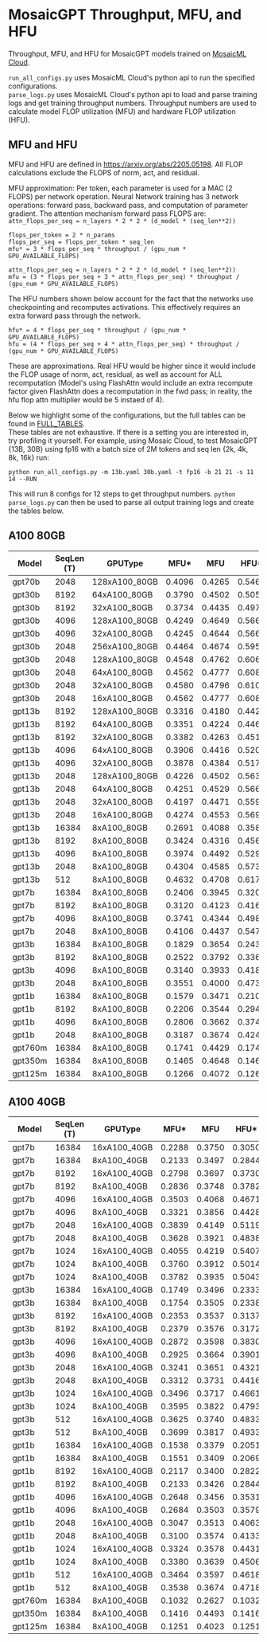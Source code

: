 # MosaicGPT Throughput, MFU, and HFU
Throughput, MFU, and HFU for MosaicGPT models trained on [MosaicML Cloud](https://www.mosaicml.com/cloud).

`run_all_configs.py` uses MosaicML Cloud's python api to run the specified configurations.  
`parse_logs.py` uses MosaicML Cloud's python api to load and parse training logs and get training throughput numbers. Throughput numbers are used to calculate model FLOP utilization (MFU) and hardware FLOP utilization (HFU).

## MFU and HFU

MFU and HFU are defined in https://arxiv.org/abs/2205.05198. All FLOP calculations exclude the FLOPS of norm, act, and residual.

MFU approximation:
Per token, each parameter is used for a MAC (2 FLOPS) per network operation. Neural Network training has 3 network operations: forward pass, backward pass, and computation of parameter gradient.
The attention mechanism forward pass FLOPS are: `attn_flops_per_seq = n_layers * 2 * 2 * (d_model * (seq_len**2))`
```
flops_per_token = 2 * n_params
flops_per_seq = flops_per_token * seq_len
mfu* = 3 * flops_per_seq * throughput / (gpu_num * GPU_AVAILABLE_FLOPS)

attn_flops_per_seq = n_layers * 2 * 2 * (d_model * (seq_len**2))
mfu = (3 * flops_per_seq + 3 * attn_flops_per_seq) * throughput / (gpu_num * GPU_AVAILABLE_FLOPS)
```

The HFU numbers shown below account for the fact that the networks use checkpointing and recomputes activations. This effectively requires an extra forward pass through the network.
```
hfu* = 4 * flops_per_seq * throughput / (gpu_num * GPU_AVAILABLE_FLOPS)
hfu = (4 * flops_per_seq + 4 * attn_flops_per_seq) * throughput / (gpu_num * GPU_AVAILABLE_FLOPS)
```

These are approximations. Real HFU would be higher since it would include the FLOP usage of norm, act, residual, as well as account for ALL recomputation (Model's using FlashAttn would include an extra recompute factor given FlashAttn does a recomputation in the fwd pass; in reality, the hfu flop attn multiplier would be 5 instaed of 4).

Below we highlight some of the configurations, but the full tables can be found in [FULL_TABLES](./FULL_TABLES.md).  
These tables are not exhaustive. If there is a setting you are interested in, try profiling it yourself. For example, using Mosaic Cloud, to test MosaicGPT {13B, 30B} using fp16 with a batch size of 2M tokens and seq len {2k, 4k, 8k, 16k} run:  
```
python run_all_configs.py -m 13b.yaml 30b.yaml -t fp16 -b 21 21 -s 11 14 --RUN
```
This will run 8 configs for 12 steps to get throughput numbers. `python parse_logs.py` can then be used to parse all output training logs and create the tables below.

## A100 80GB

| Model   | SeqLen (T) | GPUType       | MFU*   | MFU    | HFU*   | HFU    | Throughput (T/s) | GPUThroughput (T/s/GPU) | Throughput (S/s) | ParamCount  | GlobalBatchSize (T) | GlobalBatchSize (S) | MicroBatchSize (S) | GradAccum | ShardStrategy | ActCkpt | ActCPUoffload | Precision | MP Mode | NumGPUs | GPUType   |
| ------- | ---------- | ------------- | ------ | ------ | ------ | ------ | ---------------- | ----------------------- | ---------------- | ----------- | ------------------- | ------------------- | ------------------ | --------- | ------------- | ------- | ------------- | --------- | ------- | ------- | --------- |
|  gpt70b |       2048 | 128xA100_80GB | 0.4096 | 0.4265 | 0.5461 | 0.5687 |         42028.81 |                328.3501 |          20.5219 | 64861528064 |             2097152 |                1024 |                  8 |         1 |    FULL_SHARD |    True |         False |  amp_bf16 | DEFAULT |     128 | a100_80gb |
|  gpt30b |       8192 |  64xA100_80GB | 0.3790 | 0.4502 | 0.5054 | 0.6003 |         42023.16 |                656.6118 |           5.1298 | 30018458624 |             1048576 |                 128 |                  2 |         1 |    FULL_SHARD |    True |         False |  amp_bf16 | DEFAULT |      64 | a100_80gb |
|  gpt30b |       8192 |  32xA100_80GB | 0.3734 | 0.4435 | 0.4979 | 0.5914 |         20698.23 |                646.8198 |           2.5266 | 30018458624 |              524288 |                  64 |                  2 |         1 |    FULL_SHARD |    True |         False |  amp_bf16 | DEFAULT |      32 | a100_80gb |
|  gpt30b |       4096 | 128xA100_80GB | 0.4249 | 0.4649 | 0.5666 | 0.6198 |         94312.24 |                736.8144 |          23.0254 | 29989098496 |             2097152 |                 512 |                  4 |         1 |    FULL_SHARD |    True |         False |  amp_bf16 | DEFAULT |     128 | a100_80gb |
|  gpt30b |       4096 |  32xA100_80GB | 0.4245 | 0.4644 | 0.5660 | 0.6192 |         23553.76 |                736.0550 |           5.7504 | 29989098496 |              524288 |                 128 |                  4 |         1 |    FULL_SHARD |    True |         False |  amp_bf16 | DEFAULT |      32 | a100_80gb |
|  gpt30b |       2048 | 256xA100_80GB | 0.4464 | 0.4674 | 0.5952 | 0.6232 |        198267.62 |                774.4829 |          96.8104 | 29974418432 |             4194304 |                2048 |                  8 |         1 |    FULL_SHARD |    True |         False |  amp_bf16 | DEFAULT |     256 | a100_80gb |
|  gpt30b |       2048 | 128xA100_80GB | 0.4548 | 0.4762 | 0.6064 | 0.6349 |        100995.65 |                789.0285 |          49.3143 | 29974418432 |             2097152 |                1024 |                  8 |         1 |    FULL_SHARD |    True |         False |  amp_bf16 | DEFAULT |     128 | a100_80gb |
|  gpt30b |       2048 |  64xA100_80GB | 0.4562 | 0.4777 | 0.6083 | 0.6369 |         50651.59 |                791.4310 |          24.7322 | 29974418432 |             1048576 |                 512 |                  8 |         1 |    FULL_SHARD |    True |         False |  amp_bf16 | DEFAULT |      64 | a100_80gb |
|  gpt30b |       2048 |  32xA100_80GB | 0.4580 | 0.4796 | 0.6107 | 0.6394 |         25427.85 |                794.6202 |          12.4159 | 29974418432 |              524288 |                 256 |                  8 |         1 |    FULL_SHARD |    True |         False |  amp_bf16 | DEFAULT |      32 | a100_80gb |
|  gpt30b |       2048 |  16xA100_80GB | 0.4562 | 0.4777 | 0.6083 | 0.6369 |         12663.75 |                791.4842 |           6.1835 | 29974418432 |              262144 |                 128 |                  8 |         1 |    FULL_SHARD |    True |         False |  amp_bf16 | DEFAULT |      16 | a100_80gb |
|  gpt13b |       8192 | 128xA100_80GB | 0.3316 | 0.4180 | 0.4421 | 0.5573 |        171301.11 |               1338.2899 |          20.9108 | 12884843520 |             2097152 |                 256 |                  2 |         1 |    FULL_SHARD |    True |         False |  amp_bf16 | DEFAULT |     128 | a100_80gb |
|  gpt13b |       8192 |  64xA100_80GB | 0.3351 | 0.4224 | 0.4468 | 0.5631 |         86550.86 |               1352.3571 |          10.5653 | 12884843520 |             1048576 |                 128 |                  2 |         1 |    FULL_SHARD |    True |         False |  amp_bf16 | DEFAULT |      64 | a100_80gb |
|  gpt13b |       8192 |  32xA100_80GB | 0.3382 | 0.4263 | 0.4510 | 0.5684 |         43682.94 |               1365.0918 |           5.3324 | 12884843520 |              524288 |                  64 |                  2 |         1 |    FULL_SHARD |    True |         False |  amp_bf16 | DEFAULT |      32 | a100_80gb |
|  gpt13b |       4096 |  64xA100_80GB | 0.3906 | 0.4416 | 0.5208 | 0.5888 |        101058.89 |               1579.0451 |          24.6726 | 12863872000 |             1048576 |                 256 |                  4 |         1 |    FULL_SHARD |    True |         False |  amp_bf16 | DEFAULT |      64 | a100_80gb |
|  gpt13b |       4096 |  32xA100_80GB | 0.3878 | 0.4384 | 0.5171 | 0.5846 |         50169.12 |               1567.7850 |          12.2483 | 12863872000 |              524288 |                 128 |                  4 |         1 |    FULL_SHARD |    True |         False |  amp_bf16 | DEFAULT |      32 | a100_80gb |
|  gpt13b |       2048 | 128xA100_80GB | 0.4226 | 0.4502 | 0.5635 | 0.6003 |        218852.00 |               1709.7813 |         106.8613 | 12853386240 |             2097152 |                1024 |                  8 |         1 |    FULL_SHARD |    True |         False |  amp_bf16 | DEFAULT |     128 | a100_80gb |
|  gpt13b |       2048 |  64xA100_80GB | 0.4251 | 0.4529 | 0.5668 | 0.6038 |        110076.33 |               1719.9427 |          53.7482 | 12853386240 |             1048576 |                 512 |                  8 |         1 |    FULL_SHARD |    True |         False |  amp_bf16 | DEFAULT |      64 | a100_80gb |
|  gpt13b |       2048 |  32xA100_80GB | 0.4197 | 0.4471 | 0.5596 | 0.5961 |         54335.55 |               1697.9859 |          26.5310 | 12853386240 |              524288 |                 256 |                  8 |         1 |    FULL_SHARD |    True |         False |  amp_bf16 | DEFAULT |      32 | a100_80gb |
|  gpt13b |       2048 |  16xA100_80GB | 0.4274 | 0.4553 | 0.5699 | 0.6071 |         27666.72 |               1729.1699 |          13.5091 | 12853386240 |              262144 |                 128 |                  8 |         1 |    FULL_SHARD |    True |         False |  amp_bf16 | DEFAULT |      16 | a100_80gb |
|  gpt13b |      16384 |   8xA100_80GB | 0.2691 | 0.4088 | 0.3588 | 0.5451 |          8659.76 |               1082.4704 |           0.5285 | 12926786560 |             4194304 |                 256 |                  1 |        32 |    FULL_SHARD |    True |         False |  amp_bf16 | DEFAULT |       8 | a100_80gb |
|  gpt13b |       8192 |   8xA100_80GB | 0.3424 | 0.4316 | 0.4566 | 0.5755 |         11055.68 |               1381.9597 |           1.3496 | 12884843520 |             4194304 |                 512 |                  2 |        32 |    FULL_SHARD |    True |         False |  amp_bf16 | DEFAULT |       8 | a100_80gb |
|  gpt13b |       4096 |   8xA100_80GB | 0.3974 | 0.4492 | 0.5298 | 0.5989 |         12850.50 |               1606.3130 |           3.1373 | 12863872000 |             4194304 |                1024 |                  4 |        32 |    FULL_SHARD |    True |         False |  amp_bf16 | DEFAULT |       8 | a100_80gb |
|  gpt13b |       2048 |   8xA100_80GB | 0.4304 | 0.4585 | 0.5738 | 0.6113 |         13929.35 |               1741.1686 |           6.8014 | 12853386240 |             4194304 |                2048 |                  8 |        32 |    FULL_SHARD |    True |         False |  amp_bf16 | DEFAULT |       8 | a100_80gb |
|  gpt13b |        512 |   8xA100_80GB | 0.4632 | 0.4708 | 0.6176 | 0.6277 |         15001.49 |               1875.1866 |          29.2998 | 12845521920 |              524288 |                1024 |                 32 |         4 |    FULL_SHARD |    True |         False |  amp_bf16 | DEFAULT |       8 | a100_80gb |
|   gpt7b |      16384 |   8xA100_80GB | 0.2406 | 0.3945 | 0.3208 | 0.5260 |         14901.90 |               1862.7379 |           0.9095 |  6717124608 |             4194304 |                 256 |                  2 |        16 |    FULL_SHARD |    True |         False |  amp_bf16 | DEFAULT |       8 | a100_80gb |
|   gpt7b |       8192 |   8xA100_80GB | 0.3120 | 0.4123 | 0.4161 | 0.5497 |         19422.58 |               2427.8221 |           2.3709 |  6683570176 |             4194304 |                 512 |                  4 |        16 |    FULL_SHARD |    True |         False |  amp_bf16 | DEFAULT |       8 | a100_80gb |
|   gpt7b |       4096 |   8xA100_80GB | 0.3741 | 0.4344 | 0.4988 | 0.5791 |         23343.51 |               2917.9392 |           5.6991 |  6666792960 |             4194304 |                1024 |                  8 |        16 |    FULL_SHARD |    True |         False |  amp_bf16 | DEFAULT |       8 | a100_80gb |
|   gpt7b |       2048 |   8xA100_80GB | 0.4106 | 0.4437 | 0.5474 | 0.5916 |         25651.12 |               3206.3898 |          12.5250 |  6658404352 |             4194304 |                2048 |                 16 |        16 |    FULL_SHARD |    True |         False |  amp_bf16 | DEFAULT |       8 | a100_80gb |
|   gpt3b |      16384 |   8xA100_80GB | 0.1829 | 0.3654 | 0.2438 | 0.4872 |         28295.66 |               3536.9574 |           1.7270 |  2688253440 |             4194304 |                 256 |                  4 |         8 |    FULL_SHARD |    True |         False |  amp_bf16 | DEFAULT |       8 | a100_80gb |
|   gpt3b |       8192 |   8xA100_80GB | 0.2522 | 0.3792 | 0.3363 | 0.5056 |         39341.83 |               4917.7293 |           4.8025 |  2667281920 |             4194304 |                 512 |                  8 |         8 |    FULL_SHARD |    True |         False |  amp_bf16 | DEFAULT |       8 | a100_80gb |
|   gpt3b |       4096 |   8xA100_80GB | 0.3140 | 0.3933 | 0.4187 | 0.5245 |         49169.98 |               6146.2477 |          12.0044 |  2656796160 |             4194304 |                1024 |                 16 |         8 |    FULL_SHARD |    True |         False |  amp_bf16 | DEFAULT |       8 | a100_80gb |
|   gpt3b |       2048 |   8xA100_80GB | 0.3551 | 0.4000 | 0.4735 | 0.5334 |         55710.27 |               6963.7837 |          27.2023 |  2651553280 |             4194304 |                2048 |                 32 |         8 |    FULL_SHARD |    True |         False |  amp_bf16 | DEFAULT |       8 | a100_80gb |
|   gpt1b |      16384 |   8xA100_80GB | 0.1579 | 0.3471 | 0.2106 | 0.4627 |         48846.93 |               6105.8662 |           2.9814 |  1345083392 |             4194304 |                 256 |                  4 |         8 |    FULL_SHARD |    True |         False |  amp_bf16 | DEFAULT |       8 | a100_80gb |
|   gpt1b |       8192 |   8xA100_80GB | 0.2206 | 0.3544 | 0.2942 | 0.4725 |         69094.52 |               8636.8154 |           8.4344 |  1328306176 |             4194304 |                 512 |                  8 |         8 |    FULL_SHARD |    True |         False |  amp_bf16 | DEFAULT |       8 | a100_80gb |
|   gpt1b |       4096 |   8xA100_80GB | 0.2806 | 0.3662 | 0.3741 | 0.4882 |         88432.31 |              11054.0390 |          21.5899 |  1319917568 |             4194304 |                1024 |                 16 |         8 |    FULL_SHARD |    True |         False |  amp_bf16 | DEFAULT |       8 | a100_80gb |
|   gpt1b |       2048 |   8xA100_80GB | 0.3187 | 0.3674 | 0.4249 | 0.4899 |        100751.50 |              12593.9379 |          49.1951 |  1315723264 |             4194304 |                2048 |                 32 |         8 |    FULL_SHARD |    True |         False |  amp_bf16 | DEFAULT |       8 | a100_80gb |
| gpt760m |      16384 |   8xA100_80GB | 0.1741 | 0.4429 | 0.1741 | 0.4429 |         92578.78 |              11572.3469 |           5.6506 |   782320128 |             4194304 |                 256 |                  2 |        16 |    FULL_SHARD |   False |         False |  amp_bf16 | DEFAULT |       8 | a100_80gb |
| gpt350m |      16384 |   8xA100_80GB | 0.1465 | 0.4648 | 0.1465 | 0.4648 |        164446.54 |              20555.8170 |          10.0370 |   370551808 |             4194304 |                 256 |                  2 |        16 |    FULL_SHARD |   False |         False |  amp_bf16 | DEFAULT |       8 | a100_80gb |
| gpt125m |      16384 |   8xA100_80GB | 0.1266 | 0.4072 | 0.1266 | 0.4072 |        386517.07 |              48314.6342 |          23.5911 |   136236288 |             4194304 |                 256 |                  4 |         8 |    FULL_SHARD |   False |         False |  amp_bf16 | DEFAULT |       8 | a100_80gb |

## A100 40GB

| Model   | SeqLen (T) | GPUType       | MFU*   | MFU    | HFU*   | HFU    | Throughput (T/s) | GPUThroughput (T/s/GPU) | Throughput (S/s) | ParamCount  | GlobalBatchSize (T) | GlobalBatchSize (S) | MicroBatchSize (S) | GradAccum | ShardStrategy | ActCkpt | ActCPUoffload | Precision | MP Mode | NumGPUs | GPUType   |
| ------- | ---------- | ------------- | ------ | ------ | ------ | ------ | ---------------- | ----------------------- | ---------------- | ----------- | ------------------- | ------------------- | ------------------ | --------- | ------------- | ------- | ------------- | --------- | ------- | ------- | --------- |
|   gpt7b |      16384 |  16xA100_40GB | 0.2288 | 0.3750 | 0.3050 | 0.5001 |         28335.96 |               1770.9978 |           1.7295 |  6717124608 |             8388608 |                 512 |                  1 |        32 |    FULL_SHARD |    True |         False |  amp_bf16 | DEFAULT |      16 | a100_40gb |
|   gpt7b |      16384 |   8xA100_40GB | 0.2133 | 0.3497 | 0.2844 | 0.4662 |         13209.76 |               1651.2205 |           0.8063 |  6717124608 |             8388608 |                 512 |                  1 |        64 |    FULL_SHARD |    True |         False |  amp_bf16 | DEFAULT |       8 | a100_40gb |
|   gpt7b |       8192 |  16xA100_40GB | 0.2798 | 0.3697 | 0.3730 | 0.4929 |         34828.29 |               2176.7680 |           4.2515 |  6683570176 |             8388608 |                1024 |                  1 |        64 |    FULL_SHARD |    True |         False |  amp_bf16 | DEFAULT |      16 | a100_40gb |
|   gpt7b |       8192 |   8xA100_40GB | 0.2836 | 0.3748 | 0.3782 | 0.4997 |         17654.50 |               2206.8122 |           2.1551 |  6683570176 |             8388608 |                1024 |                  1 |       128 |    FULL_SHARD |    True |         False |  amp_bf16 | DEFAULT |       8 | a100_40gb |
|   gpt7b |       4096 |  16xA100_40GB | 0.3503 | 0.4068 | 0.4671 | 0.5423 |         43721.20 |               2732.5747 |          10.6741 |  6666792960 |             8388608 |                2048 |                  4 |        32 |    FULL_SHARD |    True |         False |  amp_bf16 | DEFAULT |      16 | a100_40gb |
|   gpt7b |       4096 |   8xA100_40GB | 0.3321 | 0.3856 | 0.4428 | 0.5141 |         20723.96 |               2590.4947 |           5.0596 |  6666792960 |             8388608 |                2048 |                  2 |       128 |    FULL_SHARD |    True |         False |  amp_bf16 | DEFAULT |       8 | a100_40gb |
|   gpt7b |       2048 |  16xA100_40GB | 0.3839 | 0.4149 | 0.5119 | 0.5531 |         47970.51 |               2998.1568 |          23.4231 |  6658404352 |             8388608 |                4096 |                  8 |        32 |    FULL_SHARD |    True |         False |  amp_bf16 | DEFAULT |      16 | a100_40gb |
|   gpt7b |       2048 |   8xA100_40GB | 0.3628 | 0.3921 | 0.4838 | 0.5228 |         22668.72 |               2833.5898 |          11.0687 |  6658404352 |             8388608 |                4096 |                  4 |       128 |    FULL_SHARD |    True |         False |  amp_bf16 | DEFAULT |       8 | a100_40gb |
|   gpt7b |       1024 |  16xA100_40GB | 0.4055 | 0.4219 | 0.5407 | 0.5625 |         50702.28 |               3168.8928 |          49.5140 |  6654210048 |             8388608 |                8192 |                 16 |        32 |    FULL_SHARD |    True |         False |  amp_bf16 | DEFAULT |      16 | a100_40gb |
|   gpt7b |       1024 |   8xA100_40GB | 0.3760 | 0.3912 | 0.5014 | 0.5216 |         23507.13 |               2938.3910 |          22.9562 |  6654210048 |             8388608 |                8192 |                  8 |       128 |    FULL_SHARD |    True |         False |  amp_bf16 | DEFAULT |       8 | a100_40gb |
|   gpt7b |       1024 |   8xA100_40GB | 0.3782 | 0.3935 | 0.5043 | 0.5246 |         23644.47 |               2955.5584 |          23.0903 |  6654210048 |              524288 |                 512 |                  8 |         8 |    FULL_SHARD |    True |         False |  amp_bf16 | DEFAULT |       8 | a100_40gb |
|   gpt3b |      16384 |  16xA100_40GB | 0.1749 | 0.3496 | 0.2333 | 0.4662 |         54143.88 |               3383.9923 |           3.3047 |  2688253440 |             8388608 |                 512 |                  1 |        32 |    FULL_SHARD |    True |         False |  amp_bf16 | DEFAULT |      16 | a100_40gb |
|   gpt3b |      16384 |   8xA100_40GB | 0.1754 | 0.3505 | 0.2338 | 0.4673 |         27136.33 |               3392.0410 |           1.6563 |  2688253440 |             8388608 |                 512 |                  1 |        64 |    FULL_SHARD |    True |         False |  amp_bf16 | DEFAULT |       8 | a100_40gb |
|   gpt3b |       8192 |  16xA100_40GB | 0.2353 | 0.3537 | 0.3137 | 0.4716 |         73389.42 |               4586.8390 |           8.9587 |  2667281920 |             8388608 |                1024 |                  2 |        32 |    FULL_SHARD |    True |         False |  amp_bf16 | DEFAULT |      16 | a100_40gb |
|   gpt3b |       8192 |   8xA100_40GB | 0.2379 | 0.3576 | 0.3172 | 0.4768 |         37105.58 |               4638.1978 |           4.5295 |  2667281920 |             8388608 |                1024 |                  2 |        64 |    FULL_SHARD |    True |         False |  amp_bf16 | DEFAULT |       8 | a100_40gb |
|   gpt3b |       4096 |  16xA100_40GB | 0.2872 | 0.3598 | 0.3830 | 0.4797 |         89949.31 |               5621.8317 |          21.9603 |  2656796160 |             8388608 |                2048 |                  4 |        32 |    FULL_SHARD |    True |         False |  amp_bf16 | DEFAULT |      16 | a100_40gb |
|   gpt3b |       4096 |   8xA100_40GB | 0.2925 | 0.3664 | 0.3901 | 0.4886 |         45806.55 |               5725.8189 |          11.1832 |  2656796160 |             8388608 |                2048 |                  4 |        64 |    FULL_SHARD |    True |         False |  amp_bf16 | DEFAULT |       8 | a100_40gb |
|   gpt3b |       2048 |  16xA100_40GB | 0.3241 | 0.3651 | 0.4321 | 0.4867 |        101680.35 |               6355.0221 |          49.6486 |  2651553280 |             8388608 |                4096 |                  8 |        32 |    FULL_SHARD |    True |         False |  amp_bf16 | DEFAULT |      16 | a100_40gb |
|   gpt3b |       2048 |   8xA100_40GB | 0.3312 | 0.3731 | 0.4416 | 0.4975 |         51966.01 |               6495.7517 |          25.3740 |  2651553280 |             8388608 |                4096 |                  8 |        64 |    FULL_SHARD |    True |         False |  amp_bf16 | DEFAULT |       8 | a100_40gb |
|   gpt3b |       1024 |  16xA100_40GB | 0.3496 | 0.3717 | 0.4661 | 0.4956 |        109800.44 |               6862.5274 |         107.2270 |  2648931840 |             8388608 |                8192 |                 16 |        32 |    FULL_SHARD |    True |         False |  amp_bf16 | DEFAULT |      16 | a100_40gb |
|   gpt3b |       1024 |   8xA100_40GB | 0.3595 | 0.3822 | 0.4793 | 0.5096 |         56451.90 |               7056.4877 |          55.1288 |  2648931840 |             8388608 |                8192 |                 16 |        64 |    FULL_SHARD |    True |         False |  amp_bf16 | DEFAULT |       8 | a100_40gb |
|   gpt3b |        512 |  16xA100_40GB | 0.3625 | 0.3740 | 0.4833 | 0.4986 |        113903.78 |               7118.9862 |         222.4683 |  2647621120 |             8388608 |               16384 |                 32 |        32 |    FULL_SHARD |    True |         False |  amp_bf16 | DEFAULT |      16 | a100_40gb |
|   gpt3b |        512 |   8xA100_40GB | 0.3699 | 0.3817 | 0.4933 | 0.5089 |         58127.21 |               7265.9008 |         113.5297 |  2647621120 |             8388608 |               16384 |                 32 |        64 |    FULL_SHARD |    True |         False |  amp_bf16 | DEFAULT |       8 | a100_40gb |
|   gpt1b |      16384 |  16xA100_40GB | 0.1538 | 0.3379 | 0.2051 | 0.4506 |         95127.80 |               5945.4874 |           5.8061 |  1345083392 |             8388608 |                 512 |                  2 |        16 |    FULL_SHARD |    True |         False |  amp_bf16 | DEFAULT |      16 | a100_40gb |
|   gpt1b |      16384 |   8xA100_40GB | 0.1551 | 0.3409 | 0.2069 | 0.4545 |         47981.69 |               5997.7114 |           2.9286 |  1345083392 |             8388608 |                 512 |                  2 |        32 |    FULL_SHARD |    True |         False |  amp_bf16 | DEFAULT |       8 | a100_40gb |
|   gpt1b |       8192 |  16xA100_40GB | 0.2117 | 0.3400 | 0.2822 | 0.4534 |        132589.32 |               8286.8326 |          16.1852 |  1328306176 |             8388608 |                1024 |                  4 |        16 |    FULL_SHARD |    True |         False |  amp_bf16 | DEFAULT |      16 | a100_40gb |
|   gpt1b |       8192 |   8xA100_40GB | 0.2133 | 0.3426 | 0.2844 | 0.4568 |         66805.43 |               8350.6790 |           8.1550 |  1328306176 |             8388608 |                1024 |                  4 |        32 |    FULL_SHARD |    True |         False |  amp_bf16 | DEFAULT |       8 | a100_40gb |
|   gpt1b |       4096 |  16xA100_40GB | 0.2648 | 0.3456 | 0.3531 | 0.4608 |        166925.89 |              10432.8678 |          40.7534 |  1319917568 |             8388608 |                2048 |                  8 |        16 |    FULL_SHARD |    True |         False |  amp_bf16 | DEFAULT |      16 | a100_40gb |
|   gpt1b |       4096 |   8xA100_40GB | 0.2684 | 0.3503 | 0.3579 | 0.4671 |         84606.61 |              10575.8259 |          20.6559 |  1319917568 |             8388608 |                2048 |                  8 |        32 |    FULL_SHARD |    True |         False |  amp_bf16 | DEFAULT |       8 | a100_40gb |
|   gpt1b |       2048 |  16xA100_40GB | 0.3047 | 0.3513 | 0.4063 | 0.4684 |        192671.44 |              12041.9648 |          94.0778 |  1315723264 |             8388608 |                4096 |                 16 |        16 |    FULL_SHARD |    True |         False |  amp_bf16 | DEFAULT |      16 | a100_40gb |
|   gpt1b |       2048 |   8xA100_40GB | 0.3100 | 0.3574 | 0.4133 | 0.4766 |         98012.45 |              12251.5558 |          47.8576 |  1315723264 |             8388608 |                4096 |                 16 |        32 |    FULL_SHARD |    True |         False |  amp_bf16 | DEFAULT |       8 | a100_40gb |
|   gpt1b |       1024 |  16xA100_40GB | 0.3324 | 0.3578 | 0.4431 | 0.4771 |        210501.37 |              13156.3354 |         205.5677 |  1313626112 |             8388608 |                8192 |                 32 |        16 |    FULL_SHARD |    True |         False |  amp_bf16 | DEFAULT |      16 | a100_40gb |
|   gpt1b |       1024 |   8xA100_40GB | 0.3380 | 0.3639 | 0.4506 | 0.4851 |        107026.65 |              13378.3309 |         104.5182 |  1313626112 |             8388608 |                8192 |                 32 |        32 |    FULL_SHARD |    True |         False |  amp_bf16 | DEFAULT |       8 | a100_40gb |
|   gpt1b |        512 |  16xA100_40GB | 0.3464 | 0.3597 | 0.4618 | 0.4796 |        219562.21 |              13722.6381 |         428.8324 |  1312577536 |             8388608 |               16384 |                 64 |        16 |    FULL_SHARD |    True |         False |  amp_bf16 | DEFAULT |      16 | a100_40gb |
|   gpt1b |        512 |   8xA100_40GB | 0.3538 | 0.3674 | 0.4718 | 0.4899 |        112139.27 |              14017.4086 |         219.0220 |  1312577536 |             8388608 |               16384 |                 64 |        32 |    FULL_SHARD |    True |         False |  amp_bf16 | DEFAULT |       8 | a100_40gb |
| gpt760m |      16384 |   8xA100_40GB | 0.1032 | 0.2627 | 0.1032 | 0.2627 |         54899.02 |               6862.3770 |           3.3508 |   782320128 |             8388608 |                 512 |                  1 |        64 |    FULL_SHARD |   False |         False |  amp_bf16 | DEFAULT |       8 | a100_40gb |
| gpt350m |      16384 |   8xA100_40GB | 0.1416 | 0.4493 | 0.1416 | 0.4493 |        158971.66 |              19871.4573 |           9.7029 |   370551808 |             8388608 |                 512 |                  1 |        64 |    FULL_SHARD |   False |         False |  amp_bf16 | DEFAULT |       8 | a100_40gb |
| gpt125m |      16384 |   8xA100_40GB | 0.1251 | 0.4023 | 0.1251 | 0.4023 |        381870.41 |              47733.8010 |          23.3075 |   136236288 |             8388608 |                 512 |                  2 |        32 |    FULL_SHARD |   False |         False |  amp_bf16 | DEFAULT |       8 | a100_40gb |
